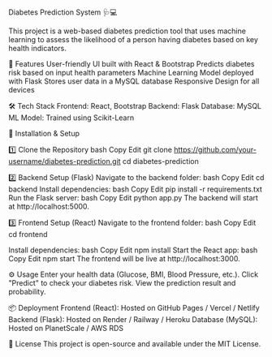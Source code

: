 Diabetes Prediction System 🩺💻


This project is a web-based diabetes prediction tool that uses machine learning to assess the likelihood of a person having diabetes based on key health indicators.

🚀 Features
User-friendly UI built with React & Bootstrap
Predicts diabetes risk based on input health parameters
Machine Learning Model deployed with Flask
Stores user data in a MySQL database
Responsive Design for all devices


🛠️ Tech Stack
Frontend: React, Bootstrap
Backend: Flask
Database: MySQL
ML Model: Trained using Scikit-Learn


📌 Installation & Setup


1️⃣ Clone the Repository
bash
Copy
Edit
git clone https://github.com/your-username/diabetes-prediction.git
cd diabetes-prediction


2️⃣ Backend Setup (Flask)
Navigate to the backend folder:
bash
Copy
Edit
cd backend
Install dependencies:
bash
Copy
Edit
pip install -r requirements.txt
Run the Flask server:
bash
Copy
Edit
python app.py
The backend will start at http://localhost:5000.


3️⃣ Frontend Setup (React)
Navigate to the frontend folder:
bash
Copy
Edit
cd frontend

Install dependencies:
bash
Copy
Edit
npm install
Start the React app:
bash
Copy
Edit
npm start
The frontend will be live at http://localhost:3000.


⚙️ Usage
Enter your health data (Glucose, BMI, Blood Pressure, etc.).
Click "Predict" to check your diabetes risk.
View the prediction result and probability.


📦 Deployment
Frontend (React): Hosted on GitHub Pages / Vercel / Netlify
Backend (Flask): Hosted on Render / Railway / Heroku
Database (MySQL): Hosted on PlanetScale / AWS RDS


📜 License
This project is open-source and available under the MIT License.
